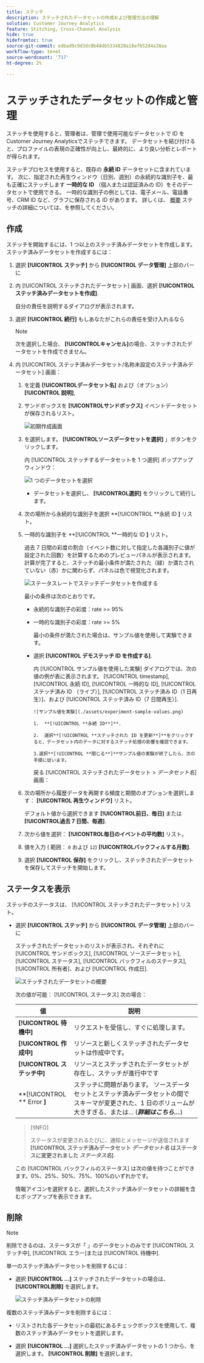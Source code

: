 ```yaml
---
title: ステッチ
description: ステッチされたデータセットの作成および管理方法の理解
solution: Customer Journey Analytics
feature: Stitching, Cross-Channel Analysis
hide: true
hidefromtoc: true
source-git-commit: edbad9c9d3dc0b48db5334828a18ef652d4a38aa
workflow-type: tm+mt
source-wordcount: '717'
ht-degree: 2%

---
```


# ステッチされたデータセットの作成と管理

ステッチを使用すると、管理者は、管理で使用可能なデータセットで ID をCustomer Journey Analyticsでステッチできます。 データセットを結び付けると、プロファイルの表現の正確性が向上し、最終的に、より良い分析とレポートが得られます。

ステッチプロセスを使用すると、既存の **永続 ID** データセットに含まれています。 次に、指定された再生ウィンドウ（日別、週別）の永続的な識別子を、最も正確にステッチします **一時的な ID** （個人または認証済みの ID）をそのデータセットで使用できる。 一時的な識別子の例としては、電子メール、電話番号、CRM ID など、グラフに保存される ID があります。 詳しくは、 [概要](overview.md) ステッチの詳細については、を参照してください。

## 作成

ステッチを開始するには、1 つ以上のステッチ済みデータセットを作成します。 ステッチ済みデータセットを作成するには：

1. 選択 **[!UICONTROL **&#x200B;ステッチ&#x200B;**]** から **[!UICONTROL **&#x200B;データ管理&#x200B;**]** 上部のバーに

2. 内 [!UICONTROL ステッチされたデータセット] 画面、選択 **[!UICONTROL **&#x200B;ステッチ済みデータセットを作成&#x200B;**]**.

   自分の責任を説明するダイアログが表示されます。

3. 選択 **[!UICONTROL **&#x200B;続行&#x200B;**]** もしあなたがこれらの責任を受け入れるなら

   >[!NOTE]
   >
   >    次を選択した場合、 **[!UICONTROL **&#x200B;キャンセル&#x200B;**]**&#x200B;の場合、ステッチされたデータセットを作成できません。

4. 内 [!UICONTROL ステッチ済みデータセット/名称未設定のステッチ済みデータセット] 画面：

   1. を定義 **[!UICONTROL **&#x200B;データセット名&#x200B;**]** および（オプション） **[!UICONTROL **&#x200B;説明&#x200B;**]**,

   2. サンドボックスを **[!UICONTROL **&#x200B;サンドボックス&#x200B;**]** イベントデータセットが保存されるリスト。

      ![初期作成画面](./assets/create-initial.png)

   3. を選択します。 **[!UICONTROL **&#x200B;ソースデータセットを選択&#x200B;**]** 」ボタンをクリックします。

      内 [!UICONTROL ステッチするデータセットを 1 つ選択] ポップアップウィンドウ：

      ![1 つのデータセットを選択](./assets/select-one-dataset.png)

      - データセットを選択し、 **[!UICONTROL **&#x200B;選択&#x200B;**]** をクリックして続行します。

   4. 次の場所から永続的な識別子を選択 **[!UICONTROL **&#x200B;永続 ID **]** リスト。

   5. 一時的な識別子を **[!UICONTROL **&#x200B;一時的な ID **]** リスト。

      過去 7 日間の彩度の割合（イベント数に対して指定した各識別子に値が設定された回数）を計算するためのプレビューパネルが表示されます。 計算が完了すると、ステッチの最小条件が満たされた（緑）か満たされていない（赤）かに関わらず、パネルは色で視覚化されます。

      ![ステータスレートでステッチデータセットを作成する](./assets/create-before-experimenting.png)

      最小の条件は次のとおりです。

      - 永続的な識別子の彩度：rate >= 95%

      - 一時的な識別子の彩度：rate >= 5%

        最小の条件が満たされた場合は、サンプル値を使用して実験できます。

      - 選択 **[!UICONTROL **&#x200B;デモステッチ ID を作成する&#x200B;**]**.

        内 [!UICONTROL サンプル値を使用した実験] ダイアログでは、次の値の例が表に表示されます。 [!UICONTROL timestamp], [!UICONTROL 永続 ID], [!UICONTROL 一時的な ID], [!UICONTROL ステッチ済み ID （ライブ）], [!UICONTROL ステッチ済み ID（1 日再生）]、および [!UICONTROL ステッチ済み ID（7 日間再生）].

            ![サンプル値を実験](./assets/experiment-sample-values.png)
            
            1.  **[!UICONTROL **永続 ID**]**.
            
            2.  選択**[!UICONTROL **ステッチされた ID を更新**]**をクリックすると、データセット内のデータに対するステッチ処理の影響を確認できます。
            
            3.選択**[!UICONTROL **閉じる**]**サンプル値の実験が終了したら、次の手順に従います。
        

        戻る [!UICONTROL ステッチされたデータセット > _データセット名_] 画面：

   6. 次の場所から履歴データを再開する頻度と期間のオプションを選択します： **[!UICONTROL **&#x200B;再生ウィンドウ&#x200B;**]** リスト。

      デフォルト値から選択できます **[!UICONTROL **&#x200B;前日、毎日&#x200B;**]** または **[!UICONTROL **&#x200B;過去 7 日間、毎週&#x200B;**]**.

   7. 次から値を選択： **[!UICONTROL **&#x200B;毎日のイベントの平均数&#x200B;**]** リスト。

   8. 値を入力 ( 範囲： `0` および `12`) **[!UICONTROL **&#x200B;バックフィルする月数&#x200B;**]**.

   9. 選択 **[!UICONTROL **&#x200B;保存&#x200B;**]** をクリックし、ステッチされたデータセットを保存してステッチを開始します。

## ステータスを表示

ステッチのステータスは、 [!UICONTROL ステッチされたデータセット] リスト。

- 選択 **[!UICONTROL **&#x200B;ステッチ&#x200B;**]** から **[!UICONTROL **&#x200B;データ管理&#x200B;**]** 上部のバーに

  ステッチされたデータセットのリストが表示され、それぞれに [!UICONTROL サンドボックス], [!UICONTROL ソースデータセット], [!UICONTROL ステータス], [!UICONTROL バックフィルのステータス], [!UICONTROL 所有者]、および [!UICONTROL 作成日].

  ![ステッチされたデータセットの概要](./assets/overview-stitched-datasetts.png)

  次の値が可能： [!UICONTROL ステータス] 次の場合：

  | 値 | 説明 |
  |-----|-----|
  | **[!UICONTROL **&#x200B;待機中&#x200B;**]** | リクエストを受信し、すぐに処理します。 |
  | **[!UICONTROL **&#x200B;作成中&#x200B;**]** | リソースと新しくステッチされたデータセットは作成中です。 |
  | **[!UICONTROL **&#x200B;ステッチ中&#x200B;**]** | リソースとステッチされたデータセットが存在し、ステッチが進行中です |
  | **[!UICONTROL ** Error **]** | ステッチに問題があります。 ソースデータセットとステッチ済みデータセットの間でスキーマが変更された、1 日のボリュームが大きすぎる、または… (_**詳細はこちら…**_) |

  >[!INFO]
  >
  >    ステータスが変更されるたびに、通知とメッセージが送信されます **[!UICONTROL **&#x200B;ステッチ済みデータセット _データセット名_ はステータスに変更されました _ステータス名&#x200B;_**]**.


  この [!UICONTROL バックフィルのステータス] は次の値を持つことができます。0%、25%、50%、75%、100%のいずれかです。

  情報アイコンを選択すると、選択したステッチ済みデータセットの詳細を含むポップアップを表示できます。


## 削除

>[!NOTE]
>
>削除できるのは、ステータスが「 」のデータセットのみです [!UICONTROL ステッチ中], [!UICONTROL エラー]または [!UICONTROL 待機中].


単一のステッチ済みデータセットを削除するには：

- 選択 **[!UICONTROL **...**]** ステッチされたデータセットの場合は、 **[!UICONTROL **&#x200B;削除&#x200B;**]** を選択します。

  ![ステッチ済みデータセットの削除](./assets/delete-stitched-dataset.png)

複数のステッチ済みデータを削除するには：

- リストされた各データセットの最初にあるチェックボックスを使用して、複数のステッチ済みデータセットを選択します。

- 選択 **[!UICONTROL **...**]** 選択したステッチ済みデータセットの 1 つから、を選択します。 **[!UICONTROL **&#x200B;削除&#x200B;**]** を選択します。
